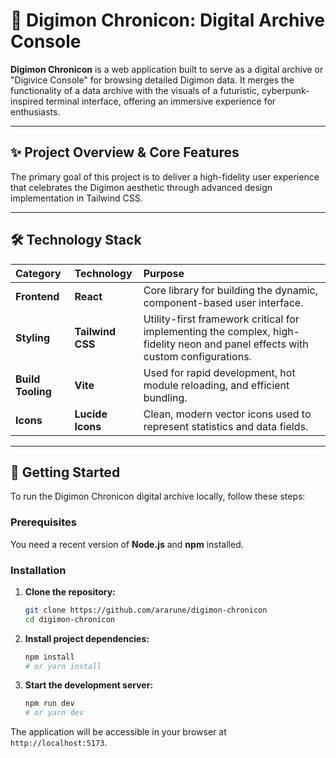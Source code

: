 # 👾 Digimon Chronicon: Digital Archive Console

**Digimon Chronicon** is a web application built to serve as a digital archive or "Digivice Console" for browsing detailed Digimon data. It merges the functionality of a data archive with the visuals of a futuristic, cyberpunk-inspired terminal interface, offering an immersive experience for enthusiasts.

---

## ✨ Project Overview & Core Features

The primary goal of this project is to deliver a high-fidelity user experience that celebrates the Digimon aesthetic through advanced design implementation in Tailwind CSS.

---

## 🛠️ Technology Stack

| Category | Technology | Purpose |
| :--- | :--- | :--- |
| **Frontend** | **React** | Core library for building the dynamic, component-based user interface. |
| **Styling** | **Tailwind CSS** | Utility-first framework critical for implementing the complex, high-fidelity neon and panel effects with custom configurations. |
| **Build Tooling**| **Vite** | Used for rapid development, hot module reloading, and efficient bundling. |
| **Icons** | **Lucide Icons** | Clean, modern vector icons used to represent statistics and data fields. |

---

## 🚀 Getting Started

To run the Digimon Chronicon digital archive locally, follow these steps:

### Prerequisites

You need a recent version of **Node.js** and **npm** installed.

### Installation

1.  **Clone the repository:**
    ```bash
    git clone https://github.com/ararune/digimon-chronicon
    cd digimon-chronicon
    ```

2.  **Install project dependencies:**
    ```bash
    npm install
    # or yarn install
    ```

3.  **Start the development server:**
    ```bash
    npm run dev
    # or yarn dev
    ```

The application will be accessible in your browser at `http://localhost:5173`.
